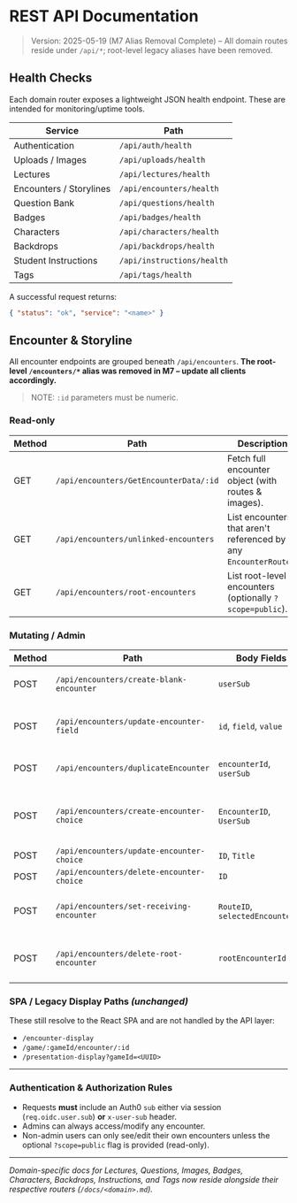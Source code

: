 # REST API Documentation

> Version: 2025-05-19 (M7 Alias Removal Complete) – All domain routes reside under `/api/*`; root-level legacy aliases have been removed.

## Health Checks

Each domain router exposes a lightweight JSON health endpoint. These are intended for monitoring/uptime tools.

| Service | Path |
|---------|------|
| Authentication | `/api/auth/health` |
| Uploads / Images | `/api/uploads/health` |
| Lectures | `/api/lectures/health` |
| Encounters / Storylines | `/api/encounters/health` |
| Question Bank | `/api/questions/health` |
| Badges | `/api/badges/health` |
| Characters | `/api/characters/health` |
| Backdrops | `/api/backdrops/health` |
| Student Instructions | `/api/instructions/health` |
| Tags | `/api/tags/health` |

A successful request returns:
```json
{ "status": "ok", "service": "<name>" }
```

## Encounter & Storyline

All encounter endpoints are grouped beneath `/api/encounters`. **The root-level `/encounters/*` alias was removed in M7 – update all clients accordingly.**

> NOTE: `:id` parameters must be numeric.

### Read-only
| Method | Path | Description |
|--------|------|-------------|
| GET | `/api/encounters/GetEncounterData/:id` | Fetch full encounter object (with routes & images). |
| GET | `/api/encounters/unlinked-encounters` | List encounters that aren't referenced by any `EncounterRoutes`. |
| GET | `/api/encounters/root-encounters` | List root-level encounters (optionally `?scope=public`). |

### Mutating / Admin
| Method | Path | Body Fields | Description |
|--------|------|-------------|-------------|
| POST | `/api/encounters/create-blank-encounter` | `userSub` | Create empty root encounter. |
| POST | `/api/encounters/update-encounter-field` | `id`, `field`, `value` | Generic field updater (owner/admin only). |
| POST | `/api/encounters/duplicateEncounter` | `encounterId`, `userSub` | Deep-copy encounter for given user. |
| POST | `/api/encounters/create-encounter-choice` | `EncounterID`, `UserSub` | Add blank route originating from encounter. |
| POST | `/api/encounters/update-encounter-choice` | `ID`, `Title` | Rename route. |
| POST | `/api/encounters/delete-encounter-choice` | `ID` | Remove route. |
| POST | `/api/encounters/set-receiving-encounter` | `RouteID`, `selectedEncounterID` | Link route → destination encounter (null to unlink). |
| POST | `/api/encounters/delete-root-encounter` | `rootEncounterId` | Permanently delete scenario tree (owner/admin). |

### SPA / Legacy Display Paths _(unchanged)_
These still resolve to the React SPA and are not handled by the API layer:
- `/encounter-display`
- `/game/:gameId/encounter/:id`
- `/presentation-display?gameId=<UUID>`

---

### Authentication & Authorization Rules
- Requests **must** include an Auth0 `sub` either via session (`req.oidc.user.sub`) **or** `x-user-sub` header.
- Admins can always access/modify any encounter.
- Non-admin users can only see/edit their own encounters unless the optional `?scope=public` flag is provided (read-only).

---

_Domain-specific docs for Lectures, Questions, Images, Badges, Characters, Backdrops, Instructions, and Tags now reside alongside their respective routers (`/docs/<domain>.md`)._